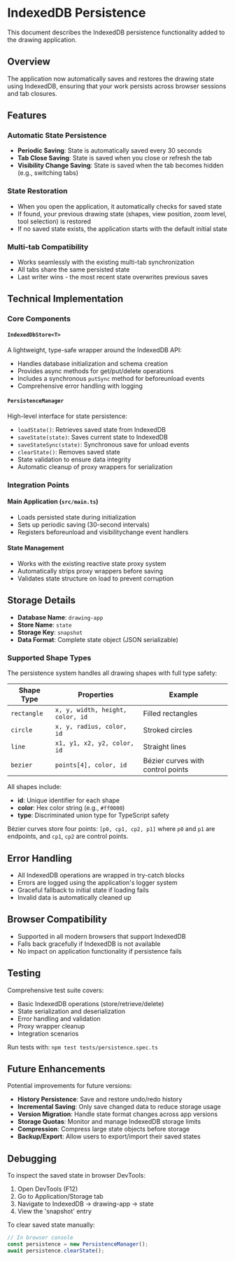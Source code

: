 # IndexedDB Persistence

This document describes the IndexedDB persistence functionality added to the drawing application.

## Overview

The application now automatically saves and restores the drawing state using IndexedDB, ensuring that your work persists across browser sessions and tab closures.

## Features

### Automatic State Persistence
- **Periodic Saving**: State is automatically saved every 30 seconds
- **Tab Close Saving**: State is saved when you close or refresh the tab
- **Visibility Change Saving**: State is saved when the tab becomes hidden (e.g., switching tabs)

### State Restoration
- When you open the application, it automatically checks for saved state
- If found, your previous drawing state (shapes, view position, zoom level, tool selection) is restored
- If no saved state exists, the application starts with the default initial state

### Multi-tab Compatibility
- Works seamlessly with the existing multi-tab synchronization
- All tabs share the same persisted state
- Last writer wins - the most recent state overwrites previous saves

## Technical Implementation

### Core Components

#### `IndexedDbStore<T>`
A lightweight, type-safe wrapper around the IndexedDB API:
- Handles database initialization and schema creation
- Provides async methods for get/put/delete operations
- Includes a synchronous `putSync` method for beforeunload events
- Comprehensive error handling with logging

#### `PersistenceManager`
High-level interface for state persistence:
- `loadState()`: Retrieves saved state from IndexedDB
- `saveState(state)`: Saves current state to IndexedDB
- `saveStateSync(state)`: Synchronous save for unload events
- `clearState()`: Removes saved state
- State validation to ensure data integrity
- Automatic cleanup of proxy wrappers for serialization

### Integration Points

#### Main Application (`src/main.ts`)
- Loads persisted state during initialization
- Sets up periodic saving (30-second intervals)
- Registers beforeunload and visibilitychange event handlers

#### State Management
- Works with the existing reactive state proxy system
- Automatically strips proxy wrappers before saving
- Validates state structure on load to prevent corruption

## Storage Details

- **Database Name**: `drawing-app`
- **Store Name**: `state`
- **Storage Key**: `snapshot`
- **Data Format**: Complete state object (JSON serializable)

### Supported Shape Types

The persistence system handles all drawing shapes with full type safety:

| Shape Type | Properties | Example |
|------------|------------|---------|
| `rectangle` | `x, y, width, height, color, id` | Filled rectangles |
| `circle` | `x, y, radius, color, id` | Stroked circles |
| `line` | `x1, y1, x2, y2, color, id` | Straight lines |
| `bezier` | `points[4], color, id` | Bézier curves with control points |

All shapes include:
- **id**: Unique identifier for each shape
- **color**: Hex color string (e.g., `#ff0000`)
- **type**: Discriminated union type for TypeScript safety

Bézier curves store four points: `[p0, cp1, cp2, p1]` where `p0` and `p1` are endpoints, and `cp1`, `cp2` are control points.

## Error Handling

- All IndexedDB operations are wrapped in try-catch blocks
- Errors are logged using the application's logger system
- Graceful fallback to initial state if loading fails
- Invalid data is automatically cleaned up

## Browser Compatibility

- Supported in all modern browsers that support IndexedDB
- Falls back gracefully if IndexedDB is not available
- No impact on application functionality if persistence fails

## Testing

Comprehensive test suite covers:
- Basic IndexedDB operations (store/retrieve/delete)
- State serialization and deserialization
- Error handling and validation
- Proxy wrapper cleanup
- Integration scenarios

Run tests with: `npm test tests/persistence.spec.ts`

## Future Enhancements

Potential improvements for future versions:
- **History Persistence**: Save and restore undo/redo history
- **Incremental Saving**: Only save changed data to reduce storage usage
- **Version Migration**: Handle state format changes across app versions
- **Storage Quotas**: Monitor and manage IndexedDB storage limits
- **Compression**: Compress large state objects before storage
- **Backup/Export**: Allow users to export/import their saved states

## Debugging

To inspect the saved state in browser DevTools:
1. Open DevTools (F12)
2. Go to Application/Storage tab
3. Navigate to IndexedDB → drawing-app → state
4. View the 'snapshot' entry

To clear saved state manually:
```javascript
// In browser console
const persistence = new PersistenceManager();
await persistence.clearState();
